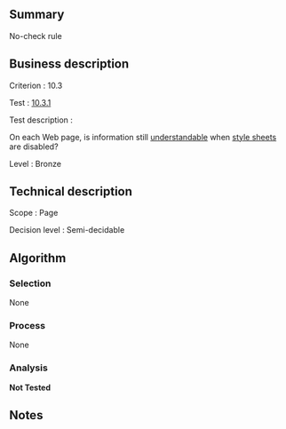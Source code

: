 ## Summary

No-check rule

## Business description

Criterion : 10.3

Test : [10.3.1](http://www.accessiweb.org/index.php/accessiweb-22-english-version.html#test-10-3-1)

Test description :

 On each Web page, is information still [understandable](http://www.accessiweb.org/index.php/glossary-76.html#mCoherentODL) when [style sheets](http://www.accessiweb.org/index.php/glossary-76.html#mFeuilleStyle) are disabled? 

Level : Bronze 

## Technical description

Scope : Page

Decision level : Semi-decidable

## Algorithm

### Selection

None

### Process

None

### Analysis

**Not Tested**

## Notes

